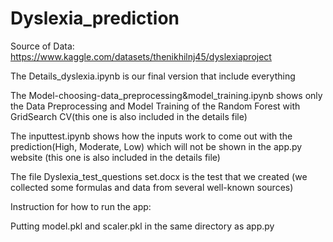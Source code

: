 # Dyslexia_prediction
Source of Data: https://www.kaggle.com/datasets/thenikhilnj45/dyslexiaproject

The Details_dyslexia.ipynb is our final version that include everything

The Model-choosing-data_preprocessing&model_training.ipynb shows only the Data Preprocessing and Model Training of the Random Forest with GridSearch CV(this one is also included in the details file)

The inputtest.ipynb shows how the inputs work to come out with the prediction(High, Moderate, Low) which will not be shown in the app.py website (this one is also included in the details file)

The file Dyslexia_test_questions set.docx is the test that we created (we collected some formulas and data from several well-known sources)

Instruction for how to run the app:

Putting model.pkl and scaler.pkl in the same directory as app.py
